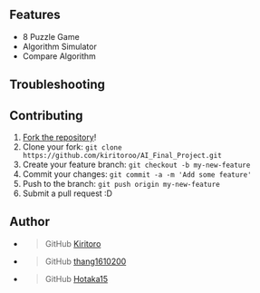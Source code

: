 ## Features

- 8 Puzzle Game
- Algorithm Simulator
- Compare Algorithm

## Troubleshooting


## Contributing

1. [Fork the repository](https://github.com/kiritoroo/AI_Final_Project/fork)!
2. Clone your fork: `git clone https://github.com/kiritoroo/AI_Final_Project.git`
3. Create your feature branch: `git checkout -b my-new-feature`
4. Commit your changes: `git commit -a -m 'Add some feature'`
5. Push to the branch: `git push origin my-new-feature`
6. Submit a pull request :D

## Author
- > GitHub [Kiritoro](https://github.com/kiritoroo)
- > GitHub [thang1610200](https://github.com/thang1610200)
- > GitHub [Hotaka15](https://github.com/Hotaka15)
